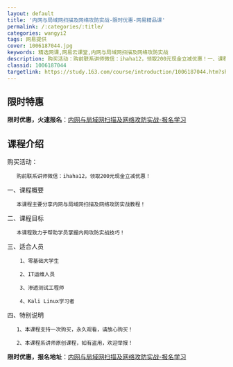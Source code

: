 ```yaml
---
layout: default
title: '内网与局域网扫描及网络攻防实战-限时优惠-网易精品课'
permalink: /:categories/:title/
categories: wangyi2
tags: 网易提供
cover: 1006187044.jpg
keywords: 精选网课,网易云课堂,内网与局域网扫描及网络攻防实战
description: 购买活动：购前联系讲师微信：ihaha12，领取200元现金立减优惠！一、课程概要本课程主要分享内网与局域网扫描及网络攻
classid: 1006187044
targetlink: https://study.163.com/course/introduction/1006187044.htm?share=1&shareId=1025206652&utm_campaign=share&utm_medium=iphoneShare&utm_source=&utm_u=1025206652
---
```


## 限时特惠

**限时优惠，火速报名**：[内网与局域网扫描及网络攻防实战-报名学习](https://study.163.com/course/introduction/1006187044.htm?share=1&shareId=1025206652&utm_campaign=share&utm_medium=iphoneShare&utm_source=&utm_u=1025206652)

## 课程介绍

购买活动：

       购前联系讲师微信：ihaha12，领取200元现金立减优惠！

一、课程概要

       本课程主要分享内网与局域网扫描及网络攻防实战教程！

二、课程目标

       本课程致力于帮助学员掌握内网攻防实战技巧！

三、适合人员

        1、零基础大学生

        2、IT运维人员

        3、渗透测试工程师

        4、Kali Linux学习者

四、特别说明

       1、本课程支持一次购买，永久观看，请放心购买！

       2、本课程系讲师原创课程，如有盗用，欢迎举报！

**限时优惠，报名地址**：[内网与局域网扫描及网络攻防实战-报名学习](https://study.163.com/course/introduction/1006187044.htm?share=1&shareId=1025206652&utm_campaign=share&utm_medium=iphoneShare&utm_source=&utm_u=1025206652)

